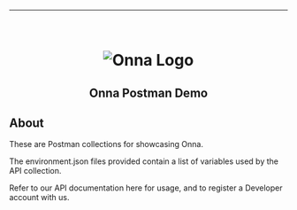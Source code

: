 <!-- Here build and CI badges -->

<!-- vale off -->

---

<!-- PROJECT LOGO -->

<h1 align="center">
  <br>
  <img src="https://onna.com/wp-content/uploads/2020/03/h-onna-solid.png" alt="Onna Logo"></a>
</h1>

<h2 align="center">Onna Postman Demo</h2>

## About

These are Postman collections for showcasing Onna.

The environment.json files provided contain a list of variables used by the API collection.

Refer to our API documentation here for usage, and to register a Developer account with us.

